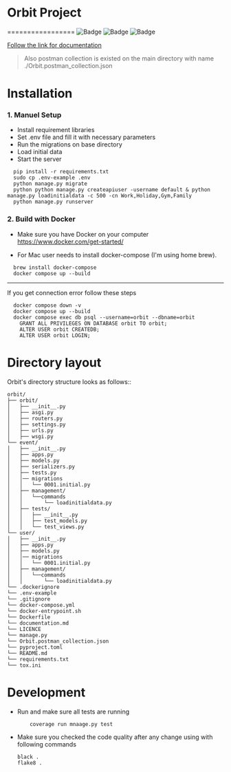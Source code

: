 # Orbit Project
=================
![Badge](https://img.shields.io/badge/python-3.10.6-green.svg)
![Badge](https://img.shields.io/badge/django-5.1.2-green.svg)
![Badge](https://img.shields.io/badge/postgresql-14.13-blue.svg)



[Follow the link for documentation](documentation.md)

> Also postman collection is existed on the main directory with name ./Orbit.postman_collection.json


Installation
================

### 1. Manuel Setup

  - Install requirement libraries
  - Set .env file and fill it with necessary parameters
  - Run the migrations on base directory
  - Load initial data
  - Start the server
  ```properties
    pip install -r requirements.txt
    sudo cp .env-example .env
    python manage.py migrate
    python python manage.py createapiuser -username default & python manage.py loadinitialdata -c 500 -cn Work,Holiday,Gym,Family
    python manage.py runserver
  ```

### 2. Build with Docker

- Make sure you have Docker on your computer 
    https://www.docker.com/get-started/


- For Mac user needs to install docker-compose (I'm using home brew).
```properties
  brew install docker-compose
  docker compose up --build
```
---
If you get connection error follow these steps
```properties
  docker compose down -v
  docker compose up --build
  docker compose exec db psql --username=orbit --dbname=orbit
    GRANT ALL PRIVILEGES ON DATABASE orbit TO orbit;
    ALTER USER orbit CREATEDB;
    ALTER USER orbit LOGIN;
```

    

Directory layout
================

Orbit's directory structure looks as follows::

    orbit/
    ├── orbit/
    │   ├── __init__.py
    │   ├── asgi.py
    │   ├── routers.py
    │   ├── settings.py
    │   ├── urls.py    
    │   ├── wsgi.py
    └── event/
    │   ├── __init__.py
    │   ├── apps.py
    │   ├── models.py
    │   ├── serializers.py
    │   ├── tests.py
    │   │── migrations
    │   │   └── 0001.initial.py
    │   ├── management/
    │   │   └──commands
    │   │       └── loadinitialdata.py
    │   ├── tests/
    │   │   ├── __init__.py
    │   │   ├── test_models.py
    │   │   └── test_views.py
    └── user/
    │   ├── __init__.py
    │   ├── apps.py
    │   ├── models.py
    │   │── migrations
    │   │   └── 0001.initial.py
    │   ├── management/
    │   │   └──commands
    │   │       └── loadinitialdata.py
    └── .dockerignore
    └── .env-example
    └── .gitignore
    └── docker-compose.yml
    └── docker-entrypoint.sh
    └── Dockerfile
    └── documentation.md
    └── LICENCE
    └── manage.py
    └── Orbit.postman_collection.json
    └── pyproject.toml
    └── README.md
    └── requirements.txt
    └── tox.ini

Development
================

- Run and make sure all tests are running
  ```shell
      coverage run mnaage.py test
  ```

- Make sure you checked the code quality after any change using with following commands
    ```properties
    black .
    flake8 .
    ```
